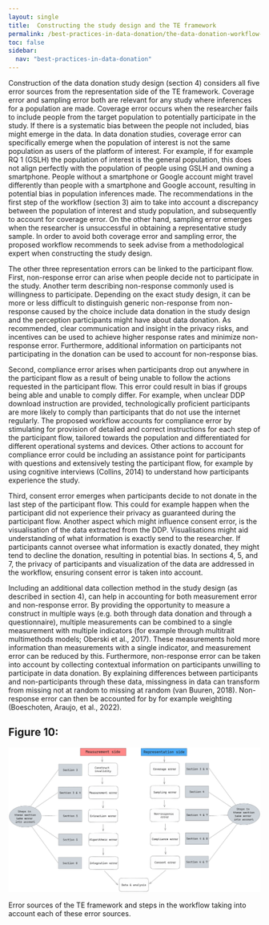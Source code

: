 ```yaml
---
layout: single
title:  Constructing the study design and the TE framework
permalink: /best-practices-in-data-donation/the-data-donation-workflow-in-light-of-the-TE-framework/constructing-the-study-design-and-the-TE-framework
toc: false
sidebar:
  nav: "best-practices-in-data-donation"
---
```


Construction of the data donation study design (section 4) considers all five error sources from the representation side of the TE framework. Coverage error and sampling error both are relevant for any study where inferences for a population are made. Coverage error occurs when the researcher fails to include people from the target population to potentially participate in the study. If there is a systematic bias between the people not included, bias might emerge in the data. In data donation studies, coverage error can specifically emerge when the population of interest is not the same population as users of the platform of interest. For example, if for example RQ 1 (GSLH) the population of interest is the general population, this does not align perfectly with the population of people using GSLH and owning a smartphone. People without a smartphone or Google account might travel differently than people with a smartphone and Google account, resulting in potential bias in population inferences made. The recommendations in the first step of the workflow (section 3) aim to take into account a discrepancy between the population of interest and study population, and subsequently to account for coverage error. On the other hand, sampling error emerges when the researcher is unsuccessful in obtaining a representative study sample. In order to avoid both coverage error and sampling error, the proposed workflow recommends to seek advise from a methodological expert when constructing the study design. 

The other three representation errors can be linked to the participant flow. First, non-response error can arise when people decide not to participate in the study. Another term describing non-response commonly used is willingness to participate. Depending on the exact study design, it can be more or less difficult to distinguish generic non-response from non-response caused by the choice include data donation in the study design and the perception participants might have about data donation. As recommended, clear communication and insight in the privacy risks, and incentives can be used to achieve higher response rates and minimize non-response error. Furthermore, additional information on participants not participating in the donation can be used to account for non-response bias.

Second, compliance error arises when participants drop out anywhere in the participant flow as a result of being unable to follow the actions requested in the participant flow. This error could result in bias if groups being able and unable to comply differ. For example, when unclear DDP download instruction are provided, technologically proficient participants are more likely to comply than participants that do not use the internet regularly. The proposed workflow accounts for compliance error by stimulating for provision of detailed and correct instructions for each step of the participant flow, tailored towards the population and differentiated for different operational systems and devices. Other actions to account for compliance error could be including an assistance point for participants with questions and extensively testing the participant flow, for example by using cognitive interviews (Collins, 2014) to understand how participants experience the study.

Third, consent error emerges when participants decide to not donate in the last step of the participant flow. This could for example happen when the participant did not experience their privacy as guaranteed during the participant flow. Another aspect which might influence consent error, is the visualisation of the data extracted from the DDP. Visualisations might aid understanding of what information is exactly send to the researcher. If participants cannot oversee what information is exactly donated, they might tend to decline the donation, resulting in potential bias. In sections 4, 5, and 7, the privacy of participants and visualization of the data are addressed in the workflow, ensuring consent error is taken into account.

Including an additional data collection method in the study design (as described in section 4), can help in accounting for both measurement error and non-response error. By providing the opportunity to measure a construct in multiple ways (e.g. both through data donation and through a questionnaire), multiple measurements can be combined to a single measurement with multiple indicators (for example through multitrait multimethods models; Oberski et al., 2017). These measurements hold more information than measurements with a single indicator, and measurement error can be reduced by this. Furthermore, non-response error can be taken into account by collecting contextual information on participants unwilling to participate in data donation. By explaining differences between participants and non-participants through these data, missingness in data can transform from missing not at random to missing at random (van Buuren, 2018). Non-response error can then be accounted for by for example weighting (Boeschoten, Araujo, et al., 2022).

## Figure 10:
![Figure 10: Error sources of the TE framework and steps in the workflow taking into account each of these error sources.](/assets/images/about/TEF_workflow_alt2_v2.png)

Error sources of the TE framework and steps in the workflow taking into account each of these error sources.